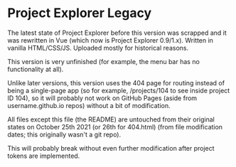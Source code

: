 # Project Explorer Legacy

The latest state of Project Explorer before this version was scrapped and it was rewritten in Vue (which now is Project Explorer 0.9/1.x). Written in vanilla HTML/CSS/JS. Uploaded mostly for historical reasons.

This version is very unfinished (for example, the menu bar has no functionality at all).

Unlike later versions, this version uses the 404 page for routing instead of being a single-page app (so for example, /projects/104 to see inside project ID 104), so it will probably not work on GitHub Pages (aside from username.github.io repos) without a bit of modification.

All files except this file (the README) are untouched from their original states on October 25th 2021 (or 26th for 404.html) (from file modification dates; this originally wasn't a git repo).

This will probably break without even further modification after project tokens are implemented.